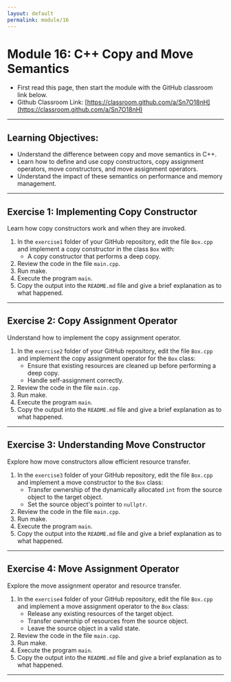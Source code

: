 ```yaml
---
layout: default  
permalink: module/16  
---
```


# Module 16: C++ Copy and Move Semantics

* First read this page, then start the module with the GitHub classroom link below.  
* Github Classroom Link: [https://classroom.github.com/a/Sn7O18nH](https://classroom.github.com/a/Sn7O18nH)  

---

## Learning Objectives:
- Understand the difference between copy and move semantics in C++.
- Learn how to define and use copy constructors, copy assignment operators, move constructors, and move assignment operators.
- Understand the impact of these semantics on performance and memory management.

---

## Exercise 1: Implementing Copy Constructor

Learn how copy constructors work and when they are invoked.

1. In the `exercise1` folder of your GitHub repository, edit the file `Box.cpp` and implement a copy constructor in the class `Box` with:
   - A copy constructor that performs a deep copy.
2. Review the code in the file `main.cpp`.
3. Run make.
4. Execute the program `main`.
5. Copy the output into the `README.md` file and give a brief explanation as to what happened.  


---

## Exercise 2: Copy Assignment Operator

Understand how to implement the copy assignment operator.

1. In the `exercise2` folder of your GitHub repository, edit the file `Box.cpp` and implement the copy assignment operator for the `Box` class:
   - Ensure that existing resources are cleaned up before performing a deep copy.
   - Handle self-assignment correctly.
2. Review the code in the file `main.cpp`.
3. Run make.
4. Execute the program `main`.
5. Copy the output into the `README.md` file and give a brief explanation as to what happened.  

---

## Exercise 3: Understanding Move Constructor

Explore how move constructors allow efficient resource transfer.

1. In the `exercise3` folder of your GitHub repository, edit the file `Box.cpp` and implement a move constructor to the `Box` class:
   - Transfer ownership of the dynamically allocated `int` from the source object to the target object.
   - Set the source object's pointer to `nullptr`.
2. Review the code in the file `main.cpp`.
3. Run make.
4. Execute the program `main`.
5. Copy the output into the `README.md` file and give a brief explanation as to what happened.  

---

## Exercise 4: Move Assignment Operator

Explore the move assignment operator and resource transfer.

1. In the `exercise4` folder of your GitHub repository, edit the file `Box.cpp` and implement a move assignment operator to the `Box` class:
   - Release any existing resources of the target object.
   - Transfer ownership of resources from the source object.
   - Leave the source object in a valid state.
2. Review the code in the file `main.cpp`.
3. Run make.
4. Execute the program `main`.
5. Copy the output into the `README.md` file and give a brief explanation as to what happened.  

---


